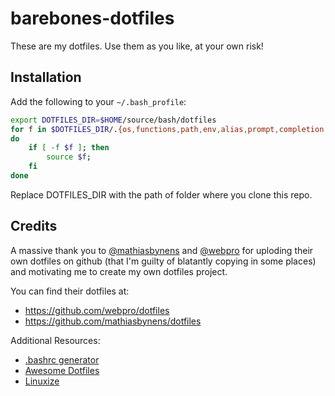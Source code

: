 # barebones-dotfiles

These are my dotfiles. Use them as you like, at your own risk!

## Installation

Add the following to your `~/.bash_profile`:
```bash
export DOTFILES_DIR=$HOME/source/bash/dotfiles
for f in $DOTFILES_DIR/.{os,functions,path,env,alias,prompt,completion,misc} ;
do
    if [ -f $f ]; then
        source $f;
    fi
done
```
Replace DOTFILES_DIR with the path of folder where you clone this repo.


## Credits
A massive thank you to [@mathiasbynens](https://github.com/mathiasbynens) and [@webpro](https://github.com/webpro) for uploding their own dotfiles on github (that I'm guilty of blatantly copying in some places) and motivating me to create my own dotfiles project.

You can find their dotfiles at:
* https://github.com/webpro/dotfiles
* https://github.com/mathiasbynens/dotfiles

Additional Resources:
* [.bashrc generator](http://bashrcgenerator.com/)
* [Awesome Dotfiles](https://github.com/webpro/awesome-dotfiles)
* [Linuxize](https://linuxize.com/)